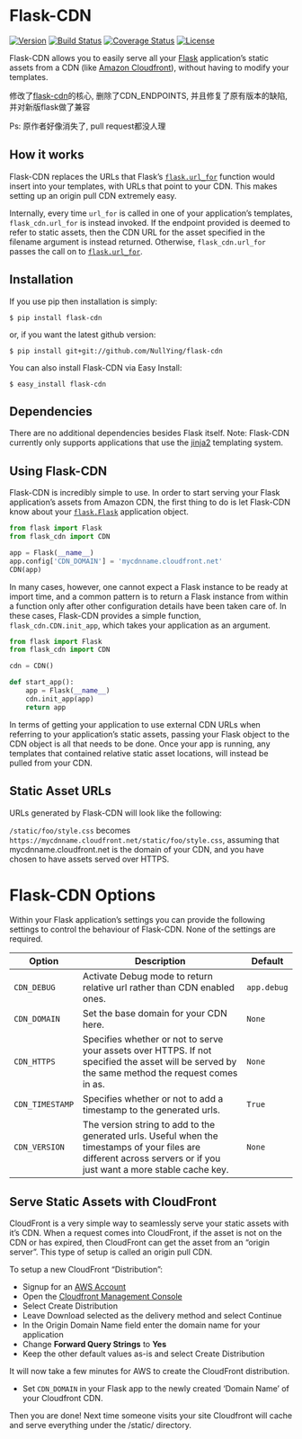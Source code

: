 # Flask-CDN

[![Version](https://img.shields.io/pypi/v/flask-cdn-auto.svg)](https://pypi.org/project/Flask-CDN-Auto)
[![Build Status](https://travis-ci.org/NullYing/flask-cdn.svg?branch=master)](https://travis-ci.org/NullYing/flask-cdn)
[![Coverage Status](https://coveralls.io/repos/github/NullYing/flask-cdn/badge.svg?branch=master)](https://coveralls.io/github/NullYing/flask-cdn?branch=master)
[![License](https://img.shields.io/pypi/l/flask-cdn-auto.svg)](https://github.com/NullYing/flask-cdn/blob/master/LICENSE.txt)

Flask-CDN allows you to easily serve all your [Flask](http://flask.pocoo.org/) application’s static assets from a CDN (like [Amazon Cloudfront](https://aws.amazon.com/cloudfront/)), without having to modify your templates.

修改了[flask-cdn](https://github.com/libwilliam/flask-cdn)的核心, 删除了CDN_ENDPOINTS, 并且修复了原有版本的缺陷, 并对新版flask做了兼容

Ps: 原作者好像消失了, pull request都没人理

## How it works
Flask-CDN replaces the URLs that Flask’s [`flask.url_for`](http://flask.pocoo.org/docs/latest/api/#flask.url_for) function would insert into your templates, with URLs that point to your CDN. This makes setting up an origin pull CDN extremely easy.

Internally, every time `url_for` is called in one of your application’s templates, `flask_cdn.url_for` is instead invoked. If the endpoint provided is deemed to refer to static assets, then the CDN URL for the asset specified in the filename argument is instead returned. Otherwise, `flask_cdn.url_for` passes the call on to [`flask.url_for`](http://flask.pocoo.org/docs/latest/api/#flask.url_for).


## Installation
If you use pip then installation is simply:
```shell
$ pip install flask-cdn
```

or, if you want the latest github version:
```shell
$ pip install git+git://github.com/NullYing/flask-cdn
```

You can also install Flask-CDN via Easy Install:
```shell
$ easy_install flask-cdn
```

## Dependencies

There are no additional dependencies besides Flask itself. Note: Flask-CDN currently only supports applications that use the [jinja2](http://jinja.pocoo.org/docs/) templating system.


## Using Flask-CDN
Flask-CDN is incredibly simple to use. In order to start serving your Flask application’s assets from Amazon CDN, the first thing to do is let Flask-CDN know about your [`flask.Flask`](http://flask.pocoo.org/docs/latest/api/#flask.Flask) application object.

```python
from flask import Flask
from flask_cdn import CDN

app = Flask(__name__)
app.config['CDN_DOMAIN'] = 'mycdnname.cloudfront.net'
CDN(app)
```

In many cases, however, one cannot expect a Flask instance to be ready at import time, and a common pattern is to return a Flask instance from within a function only after other configuration details have been taken care of. In these cases, Flask-CDN provides a simple function, `flask_cdn.CDN.init_app`, which takes your application as an argument.

```python
from flask import Flask
from flask_cdn import CDN

cdn = CDN()

def start_app():
    app = Flask(__name__)
    cdn.init_app(app)
    return app
```

In terms of getting your application to use external CDN URLs when referring to your application’s static assets, passing your Flask object to the CDN object is all that needs to be done. Once your app is running, any templates that contained relative static asset locations, will instead be pulled from your CDN.


## Static Asset URLs
URLs generated by Flask-CDN will look like the following:

`/static/foo/style.css` becomes `https://mycdnname.cloudfront.net/static/foo/style.css`, assuming that mycdnname.cloudfront.net is the domain of your CDN, and you have chosen to have assets served over HTTPS.


# Flask-CDN Options
Within your Flask application’s settings you can provide the following settings to control the behaviour of Flask-CDN. None of the settings are required.

| Option | Description | Default |
| ------ | ----------- | ------- |
| `CDN_DEBUG` | Activate Debug mode to return relative url rather than CDN enabled ones. | `app.debug` |
| `CDN_DOMAIN` | Set the base domain for your CDN here. | `None` |
| `CDN_HTTPS` | Specifies whether or not to serve your assets over HTTPS. If not specified the asset will be served by the same method the request comes in as. | `None` |
| `CDN_TIMESTAMP` | Specifies whether or not to add a timestamp to the generated urls. | `True` |
| `CDN_VERSION` | The version string to add to the generated urls. Useful when the timestamps of your files are different across servers or if you just want a more stable cache key. | `None` |


## Serve Static Assets with CloudFront
CloudFront is a very simple way to seamlessly serve your static assets with it’s CDN. When a request comes into CloudFront, if the asset is not on the CDN or has expired, then CloudFront can get the asset from an “origin server”. This type of setup is called an origin pull CDN.

To setup a new CloudFront “Distribution”:

- Signup for an [AWS Account](https://aws.amazon.com/)
- Open the [Cloudfront Management Console](https://console.aws.amazon.com/cloudfront/)
- Select Create Distribution
- Leave Download selected as the delivery method and select Continue
- In the Origin Domain Name field enter the domain name for your application
- Change **Forward Query Strings** to **Yes**
- Keep the other default values as-is and select Create Distribution

It will now take a few minutes for AWS to create the CloudFront distribution.

- Set `CDN_DOMAIN` in your Flask app to the newly created ‘Domain Name’ of your Cloudfront CDN.

Then you are done! Next time someone visits your site Cloudfront will cache and serve everything under the /static/ directory.
